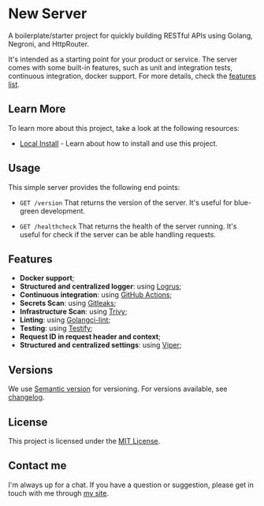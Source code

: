 # New Server

A boilerplate/starter project for quickly building RESTful APIs using Golang, Negroni, and HttpRouter.

It's intended as a starting point for your product or service. The server comes with some built-in features, such as unit and integration tests, continuous integration, docker support. For more details, check the [features list](#features).

## Learn More

To learn more about this project, take a look at the following resources:

- [Local Install](install.md) - Learn about how to install and use this project.

## Usage

This simple server provides the following end points:

- `GET /version`
 That returns the version of the server. It's useful for blue-green development.

- `GET /healthcheck`
 That returns the health of the server running. It's useful for check if the server can be able handling requests.

## Features

- **Docker support**;
- **Structured and centralized logger**: using [Logrus](https://github.com/sirupsen/logrus);
- **Continuous integration**: using [GitHub Actions](https://github.com/features/actions);
- **Secrets Scan**: using [Gitleaks](https://github.com/gitleaks/gitleaks);
- **Infrastructure Scan**: using [Trivy](https://trivy.dev/);
- **Linting**: using [Golangci-lint](https://github.com/golangci/golangci-lint);
- **Testing**: using [Testify](https://github.com/stretchr/testify);
- **Request ID in request header and context**;
- **Structured and centralized settings**: using [Viper](https://github.com/spf13/viper);

## Versions

We use [Semantic version](http://semver.org) for versioning. For versions available, see [changelog](Changelog.md).

## License

This project is licensed under the [MIT License](LICENSE).

## Contact me

I'm always up for a chat. If you have a question or suggestion, please get in touch with me through [my site](https://yasminteles.com).
